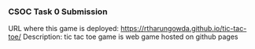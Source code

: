 ### CSOC Task 0 Submission
URL where this game is deployed: https://rtharungowda.github.io/tic-tac-toe/
Description: tic tac toe game is web game hosted on github pages
